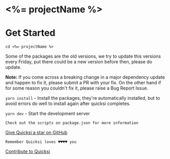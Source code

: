 # <%= projectName %>

# Get Started

`cd <%= projectName %>`
 
 Some of the packages are the old versions, we try to update this versions every Friday, put there could be a new version before then, please do update.

**Note:** If you come across a breaking change in a major dependency update and
happen to fix it, please submit a PR with your fix. On the other hand if for
some reason you couldn't fix it, please raise a Bug Report Issue.

`yarn install` - Install the packages, they're automatically installed, but to avoid errors do well to install again after quicksi completes.

`yarn dev` - Start the development server


```
Check out the scripts on package.json for more information
```


[Give Quicksi a star on GitHub](https://github.com/AnayoOleru/quicksi)

`Remember Quicksi loves ♥️♥️♥️♥️ you`

[Contribute to Quicksi]()
